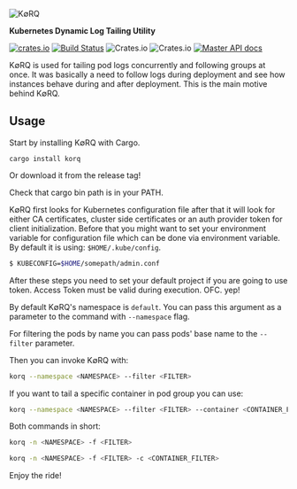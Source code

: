 ![K∅RQ](https://i.imgur.com/VjF6Oz0.png)

**Kubernetes Dynamic Log Tailing Utility**

[![crates.io](https://meritbadge.herokuapp.com/korq)](https://crates.io/crates/korq)
[![Build Status](https://travis-ci.org/vertexclique/korq.svg?branch=master)](https://travis-ci.org/vertexclique/korq)
![Crates.io](https://img.shields.io/crates/l/korq.svg)
![Crates.io](https://img.shields.io/crates/d/korq.svg)
[![Master API docs](https://img.shields.io/badge/docs-master-green.svg)](https://docs.rs/korq)

K∅RQ is used for tailing pod logs concurrently and following groups at once. It was basically a need to follow logs during deployment and see how instances behave during and after deployment. This is the main motive behind K∅RQ.

## Usage

Start by installing K∅RQ with Cargo.

```
cargo install korq
```

Or download it from the release tag!

Check that cargo bin path is in your PATH.

K∅RQ first looks for Kubernetes configuration file after that it will look for either CA certificates, cluster side certificates or an auth provider token for client initialization. Before that you might want to set your environment variable for configuration file which can be done via environment variable. By default it is using: `$HOME/.kube/config`.

```bash
$ KUBECONFIG=$HOME/somepath/admin.conf
```

After these steps you need to set your default project if you are going to use token. Access Token must be valid during execution. OFC. yep!

By default K∅RQ's namespace is `default`. You can pass this argument as a parameter to the command with `--namespace` flag.

For filtering the pods by name you can pass pods' base name to the `--filter` parameter.

Then you can invoke K∅RQ with:

```bash
korq --namespace <NAMESPACE> --filter <FILTER>
```

If you want to tail a specific container in pod group you can use:

```bash
korq --namespace <NAMESPACE> --filter <FILTER> --container <CONTAINER_FILTER>
```

Both commands in short:

```bash
korq -n <NAMESPACE> -f <FILTER>
```

```bash
korq -n <NAMESPACE> -f <FILTER> -c <CONTAINER_FILTER>
```

Enjoy the ride!
